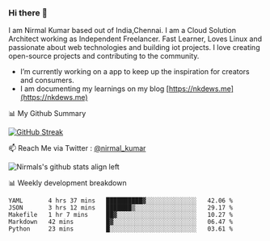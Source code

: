 ### Hi there 👋

 I am Nirmal Kumar based out of India,Chennai. I am a Cloud Solution Architect working as Independent Freelancer. Fast Learner, Loves Linux and passionate about web technologies and building iot projects. I love creating open-source projects and contributing to the community.

- I’m currently working on a app to keep up the inspiration for creators and consumers.
- I am documenting my learnings on my blog [https://nkdews.me](https://nkdews.me)


📊 My Github Summary

[![GitHub Streak](https://github-readme-streak-stats.herokuapp.com?user=nk-gears&theme=dark&hide_border=true&date_format=M%20j%5B%2C%20Y%5D)](https://git.io/streak-stats)


📫 Reach Me via  Twitter : [@nirmal_kumar](https://twitter.com/nirmal_kumar)

![Nirmals's github stats align left](https://github-readme-stats.vercel.app/api?username=nk-gears&show_icons=true)


📊 Weekly development breakdown

<!--START_SECTION:waka-->
```text
YAML       4 hrs 37 mins   ██████████▓░░░░░░░░░░░░░░   42.06 % 
JSON       3 hrs 12 mins   ███████▒░░░░░░░░░░░░░░░░░   29.17 % 
Makefile   1 hr 7 mins     ██▓░░░░░░░░░░░░░░░░░░░░░░   10.27 % 
Markdown   42 mins         █▓░░░░░░░░░░░░░░░░░░░░░░░   06.47 % 
Python     23 mins         █░░░░░░░░░░░░░░░░░░░░░░░░   03.61 % 
```
<!--END_SECTION:waka-->



